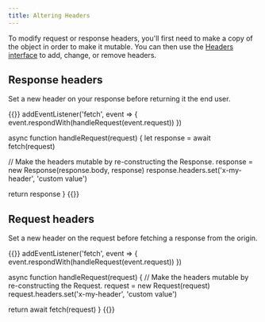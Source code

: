 ```yaml
---
title: Altering Headers
---
```

To modify  request or response headers, you'll first need to make a copy of the object in order to make it mutable. You can then use the [Headers interface](https://developer.mozilla.org/en-US/docs/Web/API/Headers) to add, change, or remove headers.

## Response headers
Set a new header on your response before returning it the end user.

{{<highlight javascript>}}
addEventListener('fetch', event => {
  event.respondWith(handleRequest(event.request))
})

async function handleRequest(request) {
  let response = await fetch(request)

  // Make the headers mutable by re-constructing the Response.
  response = new Response(response.body, response)
  response.headers.set('x-my-header', 'custom value')

  return response
}
{{</highlight>}}


## Request headers
Set a new header on the request before fetching a response from the origin.

{{<highlight javascript>}}
addEventListener('fetch', event => {
  event.respondWith(handleRequest(event.request))
})

async function handleRequest(request) {
  // Make the headers mutable by re-constructing the Request.
  request = new Request(request)
  request.headers.set('x-my-header', 'custom value')

  return await fetch(request)
}
{{</highlight>}}